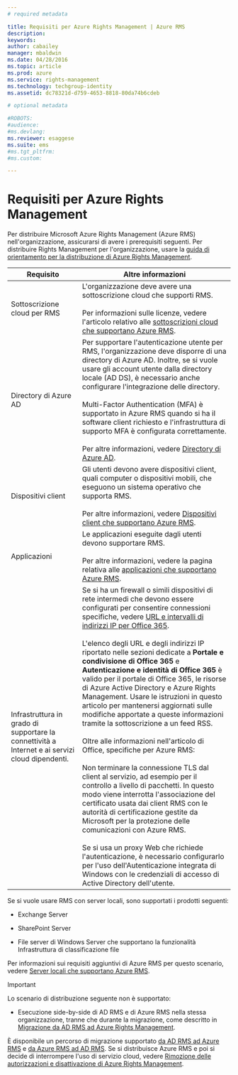 ```yaml
---
# required metadata

title: Requisiti per Azure Rights Management | Azure RMS
description:
keywords:
author: cabailey
manager: mbaldwin
ms.date: 04/28/2016
ms.topic: article
ms.prod: azure
ms.service: rights-management
ms.technology: techgroup-identity
ms.assetid: dc78321d-d759-4653-8818-80da74b6cdeb

# optional metadata

#ROBOTS:
#audience:
#ms.devlang:
ms.reviewer: esaggese
ms.suite: ems
#ms.tgt_pltfrm:
#ms.custom:

---
```


# Requisiti per Azure Rights Management

Per distribuire Microsoft Azure Rights Management (Azure RMS) nell'organizzazione, assicurarsi di avere i prerequisiti seguenti. Per distribuire Rights Management per l'organizzazione, usare la [guida di orientamento per la distribuzione di Azure Rights Management](../plan-design/deployment-roadmap.md).

|Requisito|Altre informazioni|
|---------------|--------------------|
|Sottoscrizione cloud per RMS|L'organizzazione deve avere una sottoscrizione cloud che supporti RMS.<br /><br />Per informazioni sulle licenze, vedere l'articolo relativo alle [sottoscrizioni cloud che supportano Azure RMS](requirements-subscriptions.md).|
|Directory di Azure AD|Per supportare l'autenticazione utente per RMS, l'organizzazione deve disporre di una directory di Azure AD. Inoltre, se si vuole usare gli account utente dalla directory locale (AD DS), è necessario anche configurare l'integrazione delle directory.<br /><br />Multi-Factor Authentication (MFA) è supportato in Azure RMS quando si ha il software client richiesto e l'infrastruttura di supporto MFA è configurata correttamente.<br /><br />Per altre informazioni, vedere [Directory di Azure AD](requirements-azure-ad.md).|
|Dispositivi client|Gli utenti devono avere dispositivi client, quali computer o dispositivi mobili, che eseguono un sistema operativo che supporta RMS.<br /><br />Per altre informazioni, vedere [Dispositivi client che supportano Azure RMS](requirements-client-devices.md).|
|Applicazioni|Le applicazioni eseguite dagli utenti devono supportare RMS.<br /><br />Per altre informazioni, vedere la pagina relativa alle [applicazioni che supportano Azure RMS](requirements-applications.md).|
|Infrastruttura in grado di supportare la connettività a Internet e ai servizi cloud dipendenti.|Se si ha un firewall o simili dispositivi di rete intermedi che devono essere configurati per consentire connessioni specifiche, vedere [URL e intervalli di indirizzi IP per Office 365](https://support.office.com/en-US/article/Office-365-URLs-and-IP-address-ranges-8548a211-3fe7-47cb-abb1-355ea5aa88a2).<br /><br />L'elenco degli URL e degli indirizzi IP riportato nelle sezioni dedicate a **Portale e condivisione di Office 365** e **Autenticazione e identità di Office 365** è valido per il portale di Office 365, le risorse di Azure Active Directory e Azure Rights Management. Usare le istruzioni in questo articolo per mantenersi aggiornati sulle modifiche apportate a queste informazioni tramite la sottoscrizione a un feed RSS.<br /><br />Oltre alle informazioni nell'articolo di Office, specifiche per Azure RMS:<br /><br />Non terminare la connessione TLS dal client al servizio, ad esempio per il controllo a livello di pacchetti. In questo modo viene interrotta l'associazione del certificato usata dai client RMS con le autorità di certificazione gestite da Microsoft per la protezione delle comunicazioni con Azure RMS.<br /><br />Se si usa un proxy Web che richiede l'autenticazione, è necessario configurarlo per l'uso dell'Autenticazione integrata di Windows con le credenziali di accesso di Active Directory dell'utente.|

Se si vuole usare RMS con server locali, sono supportati i prodotti seguenti:

-   Exchange Server

-   SharePoint Server

-   File server di Windows Server che supportano la funzionalità Infrastruttura di classificazione file

Per informazioni sui requisiti aggiuntivi di Azure RMS per questo scenario, vedere [Server locali che supportano Azure RMS](requirements-servers.md).

> [!IMPORTANT]
> Lo scenario di distribuzione seguente non è supportato:
> 
> -   Esecuzione side-by-side di AD RMS e di Azure RMS nella stessa organizzazione, tranne che durante la migrazione, come descritto in [Migrazione da AD RMS ad Azure Rights Management](../plan-design/migrate-from-ad-rms-to-azure-rms.md).
> 
> È disponibile un percorso di migrazione supportato [da AD RMS ad Azure RMS](http://technet.microsoft.com/library/Dn858447.aspx) e [da Azure RMS ad AD RMS](http://msdn.microsoft.com/library/azure/dn629429.aspx). Se si distribuisce Azure RMS e poi si decide di interrompere l'uso di servizio cloud, vedere [Rimozione delle autorizzazioni e disattivazione di Azure Rights Management](../deploy-use/decommission-deactivate.md).





<!--HONumber=Apr16_HO3-->


